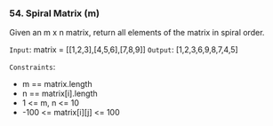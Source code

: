 ### 54. Spiral Matrix (m)

Given an m x n matrix, return all elements of the matrix in spiral order.

`Input`: matrix = [[1,2,3],[4,5,6],[7,8,9]]
`Output`: [1,2,3,6,9,8,7,4,5]

`Constraints`:

- m == matrix.length
- n == matrix[i].length
- 1 <= m, n <= 10
- -100 <= matrix[i][j] <= 100